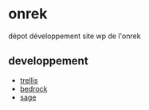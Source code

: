 # onrek
dépot développement site wp de l'onrek

## developpement

* [trellis](https://roots.io/trellis/)
* [bedrock](https://roots.io/bedrock/)
* [sage](https://roots.io/sage/)

